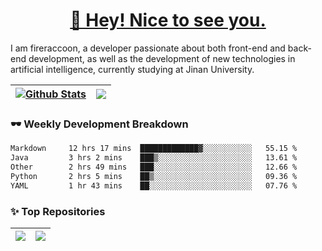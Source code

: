 <h1 align="center"><a href="https://blog.raccooncc.top">👋 Hey! Nice to see you.</a></h1>

I am fireraccoon, a developer passionate about both front-end and back-end development, as well as the development of new technologies in artificial intelligence, currently studying at Jinan University.

| <a href="#"><img src="https://github-readme-stats.raccooncc.top/api?username=fireraccoon&show_icons=true&include_all_commits=true&theme=buefy&hide_border=true" alt="Github Stats" /></a> | <a href="#"><img src="https://github-readme-stats.raccooncc.top/api/top-langs/?username=fireraccoon&layout=compact&theme=buefy&hide_border=true" /></a> |
| --- | --- |

### 🕶 Weekly Development Breakdown

<!--START_SECTION:waka-->

```txt
Markdown     12 hrs 17 mins  █████████████▓░░░░░░░░░░░   55.15 %
Java         3 hrs 2 mins    ███▒░░░░░░░░░░░░░░░░░░░░░   13.61 %
Other        2 hrs 49 mins   ███░░░░░░░░░░░░░░░░░░░░░░   12.66 %
Python       2 hrs 5 mins    ██▒░░░░░░░░░░░░░░░░░░░░░░   09.36 %
YAML         1 hr 43 mins    ██░░░░░░░░░░░░░░░░░░░░░░░   07.76 %
```

<!--END_SECTION:waka-->

### ✨ Top Repositories

| <a href="https://github.com/fireraccoon/AdvVis-CNN"><img src="https://github-readme-stats.raccooncc.top/api/pin/?username=fireraccoon&repo=AdvVis-CNN&theme=buefy&hide_border=true" /></a> | <a href="https://github.com/fireraccoon/leetcode-solutions"><img src="https://github-readme-stats.raccooncc.top/api/pin/?username=fireraccoon&repo=leetcode-solutions&theme=buefy&hide_border=true" /></a> |
| --- | --- |

